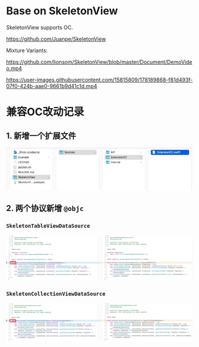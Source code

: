 # Base on SkeletonView

SkeletonView supports OC. 

https://github.com/Juanpe/SkeletonView

Mixture Variants:

https://github.com/lionsom/SkeletonView/blob/master/Document/DemoVideo.mp4



https://user-images.githubusercontent.com/15815809/178189868-f81d493f-07f0-424b-aae0-9661b9d41c1d.mp4



# 兼容OC改动记录

## 1. 新增一个扩展文件

![](./Document/新增文件.jpg)



## 2. 两个协议新增 `@objc`

### `SkeletonTableViewDataSource`

![](./Document/TableView协议新增@objc.jpg)



### `SkeletonCollectionViewDataSource`

![](./Document/CollectionView协议新增@objc.jpg)







